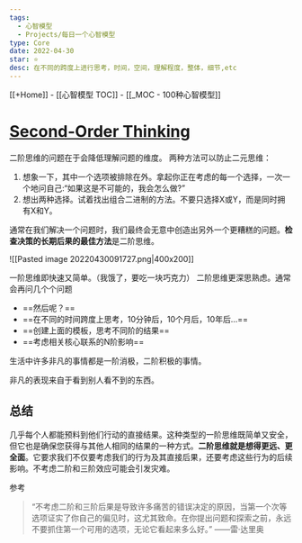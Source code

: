 ```yaml
---
tags:
  - 心智模型
  - Projects/每日一个心智模型
type: Core
date: 2022-04-30
star: ⭐
desc: 在不同的跨度上进行思考，时间，空间，理解程度，整体，细节,etc
---
```

[[+Home]] - [[心智模型 TOC]] - [[_MOC - 100种心智模型]]


# **[Second-Order Thinking](https://fs.blog/2016/04/second-order-thinking/)**



二阶思维的问题在于会降低理解问题的维度。
两种方法可以防止二元思维：
1. 想象一下，其中一个选项被排除在外。拿起你正在考虑的每一个选择，一次一个地问自己:“如果这是不可能的，我会怎么做?”
2. 想出两种选择。试着找出组合二进制的方法。不要只选择X或Y，而是同时拥有X和Y。




通常在我们解决一个问题时，我们最终会无意中创造出另外一个更糟糕的问题。**检查决策的长期后果的最佳方法**是二阶思维。

![[Pasted image 20220430091727.png|400x200]]



一阶思维即快速又简单。（我饿了，要吃一块巧克力）
二阶思维更深思熟虑。通常会再问几个个问题
* ==然后呢？==
* ==在不同的时间跨度上思考，10分钟后，10个月后，10年后...==
* ==创建上面的模板，思考不同阶的结果==
* ==考虑相关核心联系的N阶影响==



生活中许多非凡的事情都是一阶消极，二阶积极的事情。

非凡的表现来自于看到别人看不到的东西。


## 总结
几乎每个人都能预料到他们行动的直接结果。这种类型的一阶思维既简单又安全，但它也是确保您获得与其他人相同的结果的一种方式。**二阶思维就是想得更远、更全面**。它要求我们不仅要考虑我们的行为及其直接后果，还要考虑这些行为的后续影响。不考虑二阶和三阶效应可能会引发灾难。


参考
>“不考虑二阶和三阶后果是导致许多痛苦的错误决定的原因，当第一个次等选项证实了你自己的偏见时，这尤其致命。在你提出问题和探索之前，永远不要抓住第一个可用的选项，无论它看起来多么好。”
>——雷·达里奥

